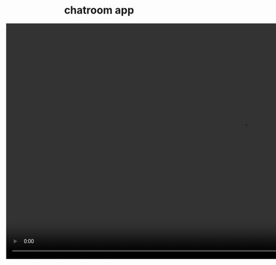 <div align="center">
<h1>chatroom app</h1>

<!-- <img
    height="100"
    width="100"
    alt="chatroom"
    src="chatroom.png"
/> -->

<video height="640" src="chatroomdemo.mp4" autoplay muted controls/>

[Watch the video](./chatroomdemo.mp4)

![Video Demo](./chatroomdemo.mp4)


</div>
